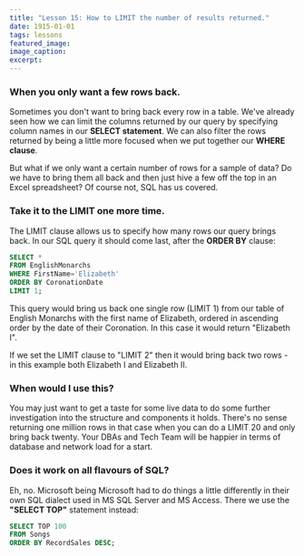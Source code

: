 ```yaml
---
title: "Lesson 15: How to LIMIT the number of results returned."
date: 1915-01-01
tags: lessons
featured_image: 
image_caption: 
excerpt: 
---
```

### When you only want a few rows back.

Sometimes you don't want to bring back every row in a table. We've already seen how we can limit the columns returned by our query by specifying column names in our **SELECT statement**. We can also filter the rows returned by being a little more focused when we put together our **WHERE clause**.

But what if we only want a certain number of rows for a sample of data? Do we have to bring them all back and then just hive a few off the top in an Excel spreadsheet? Of course not, SQL has us covered.

### Take it to the LIMIT one more time.

The LIMIT clause allows us to specify how many rows our query brings back. In our SQL query it should come last, after the **ORDER BY** clause:

```sql
SELECT * 
FROM EnglishMonarchs  
WHERE FirstName='Elizabeth' 
ORDER BY CoronationDate 
LIMIT 1;
```

This query would bring us back one single row (LIMIT 1) from our table of English Monarchs with the first name of Elizabeth, ordered in ascending order by the date of their Coronation. In this case it would return "Elizabeth I".

If we set the LIMIT clause to "LIMIT 2" then it would bring back two rows - in this example both Elizabeth I and Elizabeth II.

### When would I use this?

You may just want to get a taste for some live data to do some further investigation into the structure and components it holds. There's no sense returning one million rows in that case when you can do a LIMIT 20 and only bring back twenty. Your DBAs and Tech Team will be happier in terms of database and network load for a start.

### Does it work on all flavours of SQL?

Eh, no. Microsoft being Microsoft had to do things a little differently in their own SQL dialect used in MS SQL Server and MS Access. There we use the **"SELECT TOP"** statement instead:

```sql
SELECT TOP 100 
FROM Songs 
ORDER BY RecordSales DESC;
```
